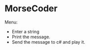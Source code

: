 # MorseCoder
Menu:
+ Enter a string  
+ Print the message.  
+ Send the message to c# and play it. 
